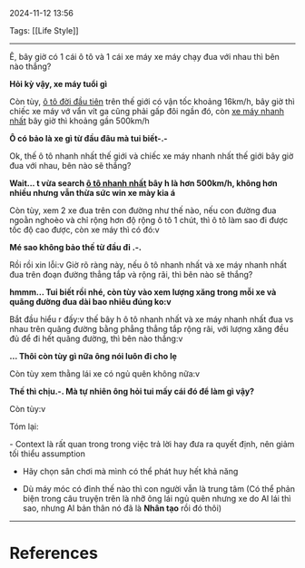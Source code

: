 2024-11-12 13:56

Tags: [[Life Style]]

---

Ê, bây giờ có 1 cái ô tô và 1 cái xe máy xe máy chạy đua với nhau thì bên nào thắng?

**Hỏi kỳ vậy, xe máy tuổi gì**

Còn tùy, [ô tô đời đầu tiên](https://vtc.vn/bi-mat-ve-chiec-o-to-dau-tien-tren-the-gioi-ar674780.html) trên thế giới có vận tốc khoảng 16km/h, bây giờ thì chiếc xe máy vớ vẩn vít ga cũng phải gấp đôi ngần đó, còn [xe máy nhanh nhất](https://zingnews.vn/10-mau-moto-nhanh-nhat-the-gioi-toc-do-toi-da-560-kmh-post974537.html) bây giờ thì khoảng gần 500km/h

**Ô có bảo là xe gì từ đầu đâu mà tui biết-.-**

Ok, thế ô tô nhanh nhất thế giới và chiếc xe máy nhanh nhất thế giới bây giờ đua với nhau, bên nào sẽ thắng?

**Wait... t vừa search [ô tô nhanh nhất](https://www.autoexpress.co.uk/best-cars/85932/what-fastest-car-world) bây h là hơn 500km/h, không hơn nhiều nhưng vẫn thừa sức win xe mày kia á**

Còn tùy, xem 2 xe đua trên con đường như thế nào, nếu con đường đua ngoằn nghoèo và chỉ rộng hơn độ rộng ô tô 1 chút, thì ô tô làm sao đi được tốc độ cao được, còn xe máy thì có đó:v

**Mé sao không bảo thế từ đầu đi .-.**

Rồi rồi xin lỗi:v Giờ rõ ràng này, nếu ô tô nhanh nhất và xe máy nhanh nhất đua trên đoạn đường thẳng tắp và rộng rãi, thì bên nào sẽ thắng?

**hmmm... Tui biết rồi nhé, còn tùy vào xem lượng xăng trong mỗi xe và quãng đường đua dài bao nhiêu đúng ko:v**

Bắt đầu hiểu r đấy:v thế bây h ô tô nhanh nhất và xe máy nhanh nhất đua vs nhau trên quãng đường bằng phẳng thẳng tắp rộng rãi, với lượng xăng đều đủ để đi hết quãng đường, thì bên nào thắng:v

**... Thôi còn tùy gì nữa ông nói luôn đi cho lẹ**

Còn tùy xem thằng lái xe có ngủ quên không nữa:v

**Thế thì chịu.-. Mà tự nhiên ông hỏi tui mấy cái đó để làm gì vậy?**

Còn tùy:v

Tóm lại:

- Context là rất quan trong trong việc trả lời hay đưa ra quyết định, nên giảm tối thiểu assumption

- Hãy chọn sân chơi mà mình có thể phát huy hết khả năng

- Dù máy móc có đỉnh thế nào thì con người vẫn là trung tâm (Có thể phản biện trong câu truyện trên là nhỡ ông lái ngủ quên nhưng xe do AI lái thì sao, nhưng AI bản thân nó đã là **Nhân tạo** rồi đó thôi)

---
# References